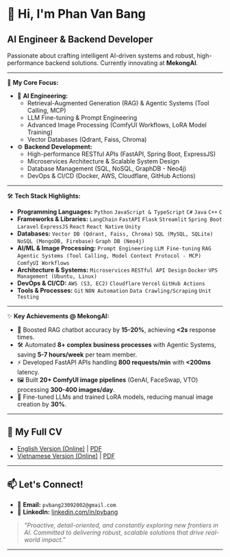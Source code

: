 # 👋 Hi, I'm Phan Van Bang
## AI Engineer & Backend Developer

Passionate about crafting intelligent AI-driven systems and robust, high-performance backend solutions. Currently innovating at **MekongAI**.

---

🚀 **My Core Focus:**

* 🤖 **AI Engineering:**
    * Retrieval-Augmented Generation (RAG) & Agentic Systems (Tool Calling, MCP)
    * LLM Fine-tuning & Prompt Engineering
    * Advanced Image Processing (ComfyUI Workflows, LoRA Model Training)
    * Vector Databases (Qdrant, Faiss, Chroma)
* ⚙️ **Backend Development:**
    * High-performance RESTful APIs (FastAPI, Spring Boot, ExpressJS)
    * Microservices Architecture & Scalable System Design
    * Database Management (SQL, NoSQL, GraphDB - Neo4j)
    * DevOps & CI/CD (Docker, AWS, Cloudflare, GitHub Actions)

---

🛠️ **Tech Stack Highlights:**

* **Programming Languages:** `Python` `JavaScript & TypeScript` `C#` `Java` `C++` `C`
* **Frameworks & Libraries:** `LangChain` `FastAPI` `Flask` `Streamlit` `Spring Boot` `Laravel` `ExpressJS` `React` `React Native` `Unity`
* **Databases:** `Vector DB (Qdrant, Faiss, Chroma)` `SQL (MySQL, SQLite)` `NoSQL (MongoDB, Firebase)` `Graph DB (Neo4j)`
* **AI/ML & Image Processing:** `Prompt Engineering` `LLM Fine-tuning` `RAG` `Agentic Systems (Tool Calling, Model Context Protocol - MCP)` `ComfyUI Workflows`
* **Architecture & Systems:** `Microservices` `RESTful API Design` `Docker` `VPS Management (Ubuntu, Linux)`
* **DevOps & CI/CD:** `AWS (S3, EC2)` `Cloudflare` `Vercel` `GitHub Actions`
* **Tools & Processes:** `Git` `N8N Automation` `Data Crawling/Scraping` `Unit Testing`

---

✨ **Key Achievements @ MekongAI:**

* 🚀 Boosted RAG chatbot accuracy by **15-20%**, achieving **<2s** response times.
* 🛠️ Automated **8+ complex business processes** with Agentic Systems, saving **5-7 hours/week** per team member.
* ⚡ Developed FastAPI APIs handling **800 requests/min** with **<200ms** latency.
* 🖼️ Built **20+ ComfyUI image pipelines** (GenAI, FaceSwap, VTO) processing **300-400 images/day**.
* 🧠 Fine-tuned LLMs and trained LoRA models, reducing manual image creation by **30%**.

---

## 📄 My Full CV

* [English Version (Online)](https://pvbang.github.io/cv/index.html) | [PDF](https://pvbang.github.io/cv/files/cv-en.pdf)
* [Vietnamese Version (Online)](https://pvbang.github.io/cv/index-vi.html) | [PDF](https://pvbang.github.io/cv/files/cv-vi.pdf)
---

## 📫 Let's Connect!

* 📧 **Email:** `pvbang23092002@gmail.com`
* 🔗 **LinkedIn:** [linkedin.com/in/pvbang](https://linkedin.com/in/pvbang)


> _"Proactive, detail-oriented, and constantly exploring new frontiers in AI. Committed to delivering robust, scalable solutions that drive real-world impact.”_

---